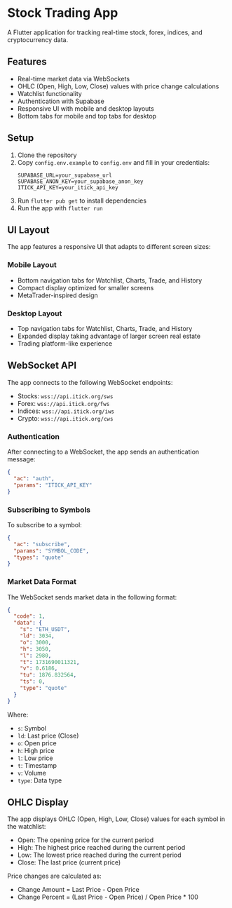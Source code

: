 # Stock Trading App

A Flutter application for tracking real-time stock, forex, indices, and cryptocurrency data.

## Features

- Real-time market data via WebSockets
- OHLC (Open, High, Low, Close) values with price change calculations
- Watchlist functionality
- Authentication with Supabase
- Responsive UI with mobile and desktop layouts
- Bottom tabs for mobile and top tabs for desktop

## Setup

1. Clone the repository
2. Copy `config.env.example` to `config.env` and fill in your credentials:
   ```
   SUPABASE_URL=your_supabase_url
   SUPABASE_ANON_KEY=your_supabase_anon_key
   ITICK_API_KEY=your_itick_api_key
   ```
3. Run `flutter pub get` to install dependencies
4. Run the app with `flutter run`

## UI Layout

The app features a responsive UI that adapts to different screen sizes:

### Mobile Layout
- Bottom navigation tabs for Watchlist, Charts, Trade, and History
- Compact display optimized for smaller screens
- MetaTrader-inspired design

### Desktop Layout
- Top navigation tabs for Watchlist, Charts, Trade, and History
- Expanded display taking advantage of larger screen real estate
- Trading platform-like experience

## WebSocket API

The app connects to the following WebSocket endpoints:

- Stocks: `wss://api.itick.org/sws`
- Forex: `wss://api.itick.org/fws`
- Indices: `wss://api.itick.org/iws`
- Crypto: `wss://api.itick.org/cws`

### Authentication

After connecting to a WebSocket, the app sends an authentication message:

```json
{
  "ac": "auth",
  "params": "ITICK_API_KEY"
}
```

### Subscribing to Symbols

To subscribe to a symbol:

```json
{
  "ac": "subscribe",
  "params": "SYMBOL_CODE",
  "types": "quote"
}
```

### Market Data Format

The WebSocket sends market data in the following format:

```json
{
  "code": 1,
  "data": {
    "s": "ETH_USDT",
    "ld": 3034,
    "o": 3000,
    "h": 3050,
    "l": 2980,
    "t": 1731690011321,
    "v": 0.6186,
    "tu": 1876.832564,
    "ts": 0,
    "type": "quote"
  }
}
```

Where:
- `s`: Symbol
- `ld`: Last price (Close)
- `o`: Open price
- `h`: High price
- `l`: Low price
- `t`: Timestamp
- `v`: Volume
- `type`: Data type

## OHLC Display

The app displays OHLC (Open, High, Low, Close) values for each symbol in the watchlist:

- Open: The opening price for the current period
- High: The highest price reached during the current period
- Low: The lowest price reached during the current period
- Close: The last price (current price)

Price changes are calculated as:
- Change Amount = Last Price - Open Price
- Change Percent = (Last Price - Open Price) / Open Price * 100
